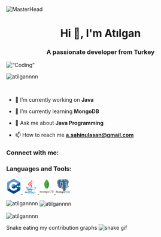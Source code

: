 ![MasterHead](https://im4.ezgif.com/tmp/ezgif-4-fc7d22b13d.gif)

<h1 align="center">Hi 👋, I'm Atılgan</h1>
<h3 align="center">A passionate developer from Turkey</h3>
<img align=“right” alt=“Coding” width=“400” src="https://noobtuts.com/content/unity/2d-pacman-game/unity_pacman.gif">

<p align="left"> <img src="https://komarev.com/ghpvc/?username=atilgannnn&label=Profile%20views&color=0e75b6&style=flat" alt="atilgannnn" /> </p>

<p align="left"> <a href="https://twitter.com/" target="blank"><img src="https://img.shields.io/twitter/follow/?logo=twitter&style=for-the-badge" alt="" /></a> </p>

- 🔭 I’m currently working on **Java**

- 🌱 I’m currently learning **MongoDB**

- 💬 Ask me about **Java Programming**

- 📫 How to reach me **a.sahinulasan@gmail.com**

<h3 align="left">Connect with me:</h3>
<p align="left">
</p>

<h3 align="left">Languages and Tools:</h3>
<p align="left"> <a href="https://www.w3schools.com/cpp/" target="_blank" rel="noreferrer"> <img src="https://raw.githubusercontent.com/devicons/devicon/master/icons/cplusplus/cplusplus-original.svg" alt="cplusplus" width="40" height="40"/> </a> <a href="https://www.java.com" target="_blank" rel="noreferrer"> <img src="https://raw.githubusercontent.com/devicons/devicon/master/icons/java/java-original.svg" alt="java" width="40" height="40"/> </a> <a href="https://www.mongodb.com/" target="_blank" rel="noreferrer"> <img src="https://raw.githubusercontent.com/devicons/devicon/master/icons/mongodb/mongodb-original-wordmark.svg" alt="mongodb" width="40" height="40"/> </a> <a href="https://www.postgresql.org" target="_blank" rel="noreferrer"> <img src="https://raw.githubusercontent.com/devicons/devicon/master/icons/postgresql/postgresql-original-wordmark.svg" alt="postgresql" width="40" height="40"/> </a> </p>

<p><img align="left" src="https://github-readme-stats.vercel.app/api/top-langs?username=atilgannnn&show_icons=true&locale=en&layout=compact" alt="atilgannnn" /></p>

<p>&nbsp;<img align="center" src="https://github-readme-stats.vercel.app/api?username=atilgannnn&show_icons=true&locale=en" alt="atilgannnn" /></p>

<p><img align="center" src="https://github-readme-streak-stats.herokuapp.com/?user=atilgannnn&" alt="atilgannnn" /></p>

Snake eating my contribution graphs
![snake gif](https://github.com/atilgannnn/atilgannnn/blob/output/github-contribution-grid-snake.gif)


